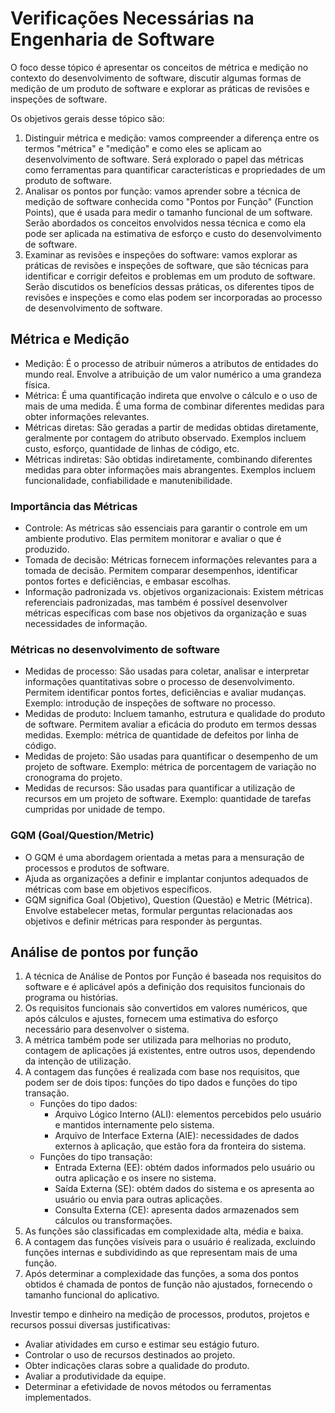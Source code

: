 # Verificações Necessárias na Engenharia de Software

O foco desse tópico é apresentar os conceitos de métrica e medição no contexto do desenvolvimento de software, discutir algumas formas de medição de um produto de software e explorar as práticas de revisões e inspeções de software.

Os objetivos gerais desse tópico são:

1. Distinguir métrica e medição: vamos compreender a diferença entre os termos "métrica" e "medição" e como eles se aplicam ao desenvolvimento de software. Será explorado o papel das métricas como ferramentas para quantificar características e propriedades de um produto de software.
2. Analisar os pontos por função: vamos aprender sobre a técnica de medição de software conhecida como "Pontos por Função" (Function Points), que é usada para medir o tamanho funcional de um software. Serão abordados os conceitos envolvidos nessa técnica e como ela pode ser aplicada na estimativa de esforço e custo do desenvolvimento de software.
3. Examinar as revisões e inspeções do software: vamos explorar as práticas de revisões e inspeções de software, que são técnicas para identificar e corrigir defeitos e problemas em um produto de software. Serão discutidos os benefícios dessas práticas, os diferentes tipos de revisões e inspeções e como elas podem ser incorporadas ao processo de desenvolvimento de software.

## Métrica e Medição

* Medição: É o processo de atribuir números a atributos de entidades do mundo real. Envolve a atribuição de um valor numérico a uma grandeza física.
* Métrica: É uma quantificação indireta que envolve o cálculo e o uso de mais de uma medida. É uma forma de combinar diferentes medidas para obter informações relevantes.
* Métricas diretas: São geradas a partir de medidas obtidas diretamente, geralmente por contagem do atributo observado. Exemplos incluem custo, esforço, quantidade de linhas de código, etc.
* Métricas indiretas: São obtidas indiretamente, combinando diferentes medidas para obter informações mais abrangentes. Exemplos incluem funcionalidade, confiabilidade e manutenibilidade.

### Importância das Métricas

* Controle: As métricas são essenciais para garantir o controle em um ambiente produtivo. Elas permitem monitorar e avaliar o que é produzido.
* Tomada de decisão: Métricas fornecem informações relevantes para a tomada de decisão. Permitem comparar desempenhos, identificar pontos fortes e deficiências, e embasar escolhas.
* Informação padronizada vs. objetivos organizacionais: Existem métricas referenciais padronizadas, mas também é possível desenvolver métricas específicas com base nos objetivos da organização e suas necessidades de informação.

### Métricas no desenvolvimento de software

* Medidas de processo: São usadas para coletar, analisar e interpretar informações quantitativas sobre o processo de desenvolvimento. Permitem identificar pontos fortes, deficiências e avaliar mudanças. Exemplo: introdução de inspeções de software no processo.
* Medidas de produto: Incluem tamanho, estrutura e qualidade do produto de software. Permitem avaliar a eficácia do produto em termos dessas medidas. Exemplo: métrica de quantidade de defeitos por linha de código.
* Medidas de projeto: São usadas para quantificar o desempenho de um projeto de software. Exemplo: métrica de porcentagem de variação no cronograma do projeto.
* Medidas de recursos: São usadas para quantificar a utilização de recursos em um projeto de software. Exemplo: quantidade de tarefas cumpridas por unidade de tempo.

### GQM (Goal/Question/Metric)

* O GQM é uma abordagem orientada a metas para a mensuração de processos e produtos de software.
* Ajuda as organizações a definir e implantar conjuntos adequados de métricas com base em objetivos específicos.
* GQM significa Goal (Objetivo), Question (Questão) e Metric (Métrica). Envolve estabelecer metas, formular perguntas relacionadas aos objetivos e definir métricas para responder às perguntas.

## Análise de pontos por função

1. A técnica de Análise de Pontos por Função é baseada nos requisitos do software e é aplicável após a definição dos requisitos funcionais do programa ou histórias.
2. Os requisitos funcionais são convertidos em valores numéricos, que após cálculos e ajustes, fornecem uma estimativa do esforço necessário para desenvolver o sistema.
3. A métrica também pode ser utilizada para melhorias no produto, contagem de aplicações já existentes, entre outros usos, dependendo da intenção de utilização.
4. A contagem das funções é realizada com base nos requisitos, que podem ser de dois tipos: funções do tipo dados e funções do tipo transação.
   * Funções do tipo dados:
     * Arquivo Lógico Interno (ALI): elementos percebidos pelo usuário e mantidos internamente pelo sistema.
     * Arquivo de Interface Externa (AIE): necessidades de dados externos à aplicação, que estão fora da fronteira do sistema.
   * Funções do tipo transação:
     * Entrada Externa (EE): obtém dados informados pelo usuário ou outra aplicação e os insere no sistema.
     * Saída Externa (SE): obtém dados do sistema e os apresenta ao usuário ou envia para outras aplicações.
     * Consulta Externa (CE): apresenta dados armazenados sem cálculos ou transformações.
5. As funções são classificadas em complexidade alta, média e baixa.
6. A contagem das funções visíveis para o usuário é realizada, excluindo funções internas e subdividindo as que representam mais de uma função.
7. Após determinar a complexidade das funções, a soma dos pontos obtidos é chamada de pontos de função não ajustados, fornecendo o tamanho funcional do aplicativo.

Investir tempo e dinheiro na medição de processos, produtos, projetos e recursos possui diversas justificativas:

* Avaliar atividades em curso e estimar seu estágio futuro.
* Controlar o uso de recursos destinados ao projeto.
* Obter indicações claras sobre a qualidade do produto.
* Avaliar a produtividade da equipe.
* Determinar a efetividade de novos métodos ou ferramentas implementados.
